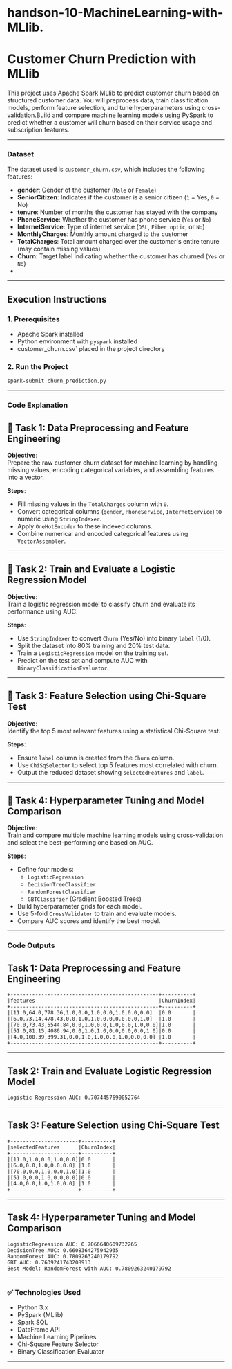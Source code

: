 # handson-10-MachineLearning-with-MLlib.

#  Customer Churn Prediction with MLlib

This project uses Apache Spark MLlib to predict customer churn based on structured customer data. You will preprocess data, train classification models, perform feature selection, and tune hyperparameters using cross-validation.Build and compare machine learning models using PySpark to predict whether a customer will churn based on their service usage and subscription features.

---

###  Dataset

The dataset used is `customer_churn.csv`, which includes the following features:

- **gender**: Gender of the customer (`Male` or `Female`)  
- **SeniorCitizen**: Indicates if the customer is a senior citizen (`1` = Yes, `0` = No)  
- **tenure**: Number of months the customer has stayed with the company  
- **PhoneService**: Whether the customer has phone service (`Yes` or `No`)  
- **InternetService**: Type of internet service (`DSL`, `Fiber optic`, or `No`)  
- **MonthlyCharges**: Monthly amount charged to the customer  
- **TotalCharges**: Total amount charged over the customer's entire tenure (may contain missing values)  
- **Churn**: Target label indicating whether the customer has churned (`Yes` or `No`)
- 
---

##  Execution Instructions

### 1. Prerequisites

- Apache Spark installed
- Python environment with `pyspark` installed
- customer_churn.csv` placed in the project directory

### 2. Run the Project

```bash
spark-submit churn_prediction.py
```
---
### Code Explanation
## 🔹 Task 1: Data Preprocessing and Feature Engineering

**Objective**:  
Prepare the raw customer churn dataset for machine learning by handling missing values, encoding categorical variables, and assembling features into a vector.

**Steps**:
- Fill missing values in the `TotalCharges` column with `0`.
- Convert categorical columns (`gender`, `PhoneService`, `InternetService`) to numeric using `StringIndexer`.
- Apply `OneHotEncoder` to these indexed columns.
- Combine numerical and encoded categorical features using `VectorAssembler`.
---
## 🔹 Task 2: Train and Evaluate a Logistic Regression Model

**Objective**:  
Train a logistic regression model to classify churn and evaluate its performance using AUC.

**Steps**:
- Use `StringIndexer` to convert `Churn` (Yes/No) into binary `label` (1/0).
- Split the dataset into 80% training and 20% test data.
- Train a `LogisticRegression` model on the training set.
- Predict on the test set and compute AUC with `BinaryClassificationEvaluator`.
---
## 🔹 Task 3: Feature Selection using Chi-Square Test

**Objective**:  
Identify the top 5 most relevant features using a statistical Chi-Square test.

**Steps**:
- Ensure `label` column is created from the `Churn` column.
- Use `ChiSqSelector` to select top 5 features most correlated with churn.
- Output the reduced dataset showing `selectedFeatures` and `label`.
---
## 🔹 Task 4: Hyperparameter Tuning and Model Comparison

**Objective**:  
Train and compare multiple machine learning models using cross-validation and select the best-performing one based on AUC.

**Steps**:
- Define four models:  
  - `LogisticRegression`  
  - `DecisionTreeClassifier`  
  - `RandomForestClassifier`  
  - `GBTClassifier` (Gradient Boosted Trees)
- Build hyperparameter grids for each model.
- Use 5-fold `CrossValidator` to train and evaluate models.
- Compare AUC scores and identify the best model.
---

### Code Outputs
## Task 1: Data Preprocessing and Feature Engineering
```
+------------------------------------------------+----------+
|features                                        |ChurnIndex|
+------------------------------------------------+----------+
|[11.0,64.0,778.36,1.0,0.0,1.0,0.0,1.0,0.0,0.0]  |0.0       |
|[6.0,73.14,478.43,0.0,1.0,1.0,0.0,0.0,0.0,1.0]  |1.0       |
|[70.0,73.43,5544.84,0.0,1.0,0.0,1.0,0.0,1.0,0.0]|1.0       |
|[51.0,81.15,4086.94,0.0,1.0,1.0,0.0,0.0,0.0,1.0]|0.0       |
|[4.0,100.39,399.31,0.0,1.0,1.0,0.0,1.0,0.0,0.0] |1.0       |
+------------------------------------------------+----------+
```
---

## Task 2: Train and Evaluate Logistic Regression Model

```
Logistic Regression AUC: 0.7074457690052764
```

---

##  Task 3: Feature Selection using Chi-Square Test

```
+----------------------+----------+
|selectedFeatures      |ChurnIndex|
+----------------------+----------+
|[11.0,1.0,0.0,1.0,0.0]|0.0       |
|[6.0,0.0,1.0,0.0,0.0] |1.0       |
|[70.0,0.0,1.0,0.0,1.0]|1.0       |
|[51.0,0.0,1.0,0.0,0.0]|0.0       |
|[4.0,0.0,1.0,1.0,0.0] |1.0       |
+----------------------+----------+

```

---

## Task 4: Hyperparameter Tuning and Model Comparison

```
LogisticRegression AUC: 0.7066640609732265
DecisionTree AUC: 0.6608364275942935
RandomForest AUC: 0.7809263240179792
GBT AUC: 0.7639241743208913
Best Model: RandomForest with AUC: 0.7809263240179792
```
---

### ✅ Technologies Used

- Python 3.x
- PySpark (MLlib)
- Spark SQL
- DataFrame API
- Machine Learning Pipelines
- Chi-Square Feature Selector
- Binary Classification Evaluator
---

